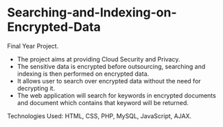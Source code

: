 # Searching-and-Indexing-on-Encrypted-Data
Final Year Project.

 - The project aims at providing Cloud Security and Privacy.
 - The sensitive data is encrypted before outsourcing, searching and indexing is then performed on encrypted data.
 - It allows user to search over encrypted data without the need for decrypting it.
 - The web application will search for keywords in encrypted documents and document which contains that keyword will be returned.

Technologies Used: HTML, CSS, PHP, MySQL, JavaScript, AJAX.
